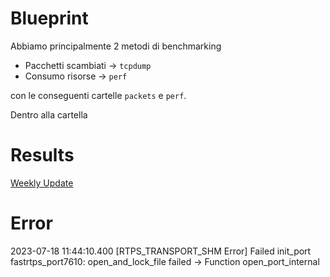 # Blueprint
Abbiamo principalmente 2 metodi di benchmarking
- Pacchetti scambiati   -> `tcpdump`
- Consumo risorse       -> `perf`

con le conseguenti cartelle `packets` e `perf`.

Dentro alla cartella 

# Results
[Weekly Update](./W_UPDATE.md)

# Error

2023-07-18 11:44:10.400 [RTPS_TRANSPORT_SHM Error] Failed init_port fastrtps_port7610: open_and_lock_file failed -> Function open_port_internal
